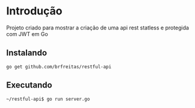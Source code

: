 # Introdução
Projeto criado para mostrar a criação de uma api rest statless e protegida com JWT em Go

## Instalando
    go get github.com/brfreitas/restful-api
## Executando
    ~/restful-api$ go run server.go
